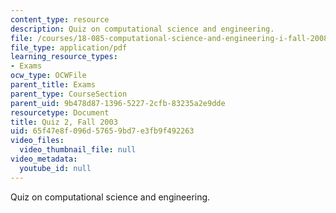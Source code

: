 ```yaml
---
content_type: resource
description: Quiz on computational science and engineering.
file: /courses/18-085-computational-science-and-engineering-i-fall-2008/65f47e8f096d57659bd7e3fb9f492263_q218085f03.pdf
file_type: application/pdf
learning_resource_types:
- Exams
ocw_type: OCWFile
parent_title: Exams
parent_type: CourseSection
parent_uid: 9b478d87-1396-5227-2cfb-83235a2e9dde
resourcetype: Document
title: Quiz 2, Fall 2003
uid: 65f47e8f-096d-5765-9bd7-e3fb9f492263
video_files:
  video_thumbnail_file: null
video_metadata:
  youtube_id: null
---
```

Quiz on computational science and engineering.

